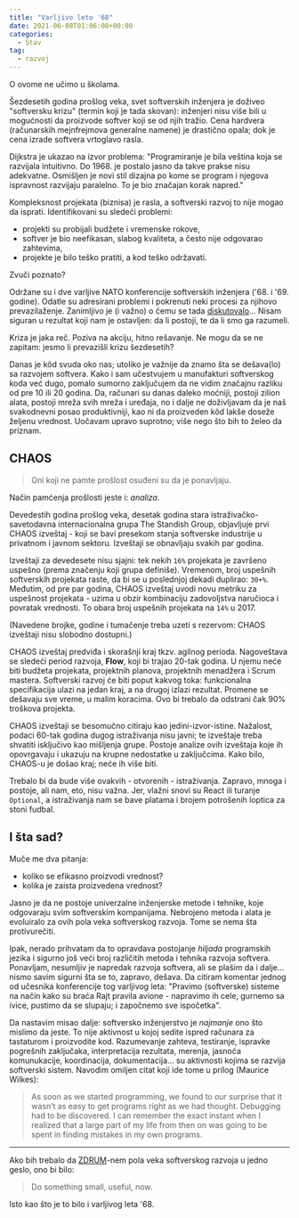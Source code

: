 ```yaml
---
title: "Varljivo leto '68"
date: 2021-06-08T01:06:08+00:00
categories:
  - Stav
tag:
  - razvoj
---
```


O ovome ne učimo u školama.

<!--more-->

Šezdesetih godina prošlog veka, svet softverskih inženjera je doživeo "softversku krizu" (termin koji je tada skovan): inženjeri nisu više bili u mogućnosti da proizvode softver koji se od njih tražio. Cena hardvera (računarskih mejnfrejmova generalne namene) je drastično opala; dok je cena izrade softvera vrtoglavo rasla.

Dijkstra je ukazao na izvor problema: "Programiranje je bila veština koja se razvijala intuitivno. Do 1968. je postalo jasno da takve prakse nisu adekvatne. Osmišljen je novi stil dizajna po kome se program i njegova ispravnost razvijaju paralelno. To je bio značajan korak napred."

Kompleksnost projekata (biznisa) je rasla, a softverski razvoj to nije mogao da isprati. Identifikovani su sledeći problemi:

+ projekti su probijali budžete i vremenske rokove,
+ softver je bio neefikasan, slabog kvaliteta, a često nije odgovarao zahtevima,
+ projekte je bilo teško pratiti, a kod teško održavati.

Zvuči poznato?

Održane su i dve varljive NATO konferencije softverskih inženjera ('68. i '69. godine). Odatle su adresirani problemi i pokrenuti neki procesi za njihovo prevazilaženje. Zanimljivo je (i važno) o čemu se tada [diskutovalo](https://oblac.rs/zasto-pristajemo-na-los-softver/)... Nisam siguran u rezultat koji nam je ostavljen: da li postoji, te da li smo ga razumeli.

Kriza je jaka reč. Poziva na akciju, hitno rešavanje. Ne mogu da se ne zapitam: jesmo li prevazišli krizu šezdesetih?

Danas je kôd svuda oko nas; utoliko je važnije da znamo šta se dešava(lo) sa razvojem softvera. Kako i sam učestvujem u manufakturi softverskog koda već dugo, pomalo sumorno zaključujem da ne vidim značajnu razliku od pre 10 ili 20 godina. Da, računari su danas daleko moćniji, postoji zilion alata, postoji mreža svih mreža i uređaja, no i dalje ne doživljavam da je naš svakodnevni posao produktivniji, kao ni da proizveden kôd lakše doseže željenu vrednost. Uočavam upravo suprotno; više nego što bih to želeo da priznam.

## CHAOS

> Oni koji ne pamte prošlost osuđeni su da je ponavljaju.

Način pamćenja prošlosti jeste i: _analiza_.

Devedestih godina prošlog veka, desetak godina stara istraživačko-savetodavna internacionalna grupa The Standish Group, objavljuje prvi CHAOS izveštaj - koji se bavi presekom stanja softverske industrije u privatnom i javnom sektoru. Izveštaji se obnavljaju svakih par godina.

Izveštaji za devedesete nisu sjajni: tek nekih `16%` projekata je završeno uspešno (prema značenju koji grupa definiše). Vremenom, broj uspešnih softverskih projekata raste, da bi se u poslednjoj dekadi duplirao: `30+%`. Međutim, od pre par godina, CHAOS izveštaj uvodi novu metriku za uspešnost projekata - uzima u obzir kombinaciju zadovoljstva naručioca i povratak vrednosti. To obara broj uspešnih projekata na `14%` u 2017.

(Navedene brojke, godine i tumačenje treba uzeti s rezervom: CHAOS izveštaji nisu slobodno dostupni.)

CHAOS izveštaj predviđa i skorašnji kraj tkzv. agilnog perioda. Nagoveštava se sledeći period razvoja, **Flow**, koji bi trajao 20-tak godina. U njemu neće biti budžeta projekata, projektnih planova, projektnih menadžera i Scrum mastera. Softverski razvoj će biti poput kakvog toka: funkcionalna specifikacija ulazi na jedan kraj, a na drugoj izlazi rezultat. Promene se dešavaju sve vreme, u malim koracima. Ovo bi trebalo da odstrani čak 90% troškova projekta.

CHAOS izveštaji se besomučno citiraju kao jedini-izvor-istine. Nažalost, podaci 60-tak godina dugog istraživanja nisu javni; te izveštaje treba shvatiti isključivo kao mišljenja grupe. Postoje analize ovih izveštaja koje ih opovrgavaju i ukazuju na krupne nedostatke u zaključcima. Kako bilo, CHAOS-u je došao kraj; neće ih više biti.

Trebalo bi da bude više ovakvih - otvorenih - istraživanja. Zapravo, mnoga i postoje, ali nam, eto, nisu važna. Jer, vlažni snovi su React ili turanje `Optional`, a istraživanja nam se bave platama i brojem potrošenih loptica za stoni fudbal.

## I šta sad?

Muče me dva pitanja:

+ koliko se efikasno proizvodi vrednost?
+ kolika je zaista proizvedena vrednost?

Jasno je da ne postoje univerzalne inženjerske metode i tehnike, koje odgovaraju svim softverskim kompanijama. Nebrojeno metoda i alata je evoluiralo za ovih pola veka softverskog razvoja. Tome se nema šta protivurečiti.

Ipak, nerado prihvatam da to opravdava postojanje _hiljada_ programskih jezika i sigurno još veći broj različitih metoda i tehnika razvoja softvera. Ponavljam, nesumljiv je napredak razvoja softvera, ali se plašim da i dalje... nismo savim sigurni šta se to, zapravo, dešava. Da citiram komentar jednog od učesnika konferencije tog varljivog leta: "Pravimo (softverske) sisteme na način kako su braća Rajt pravila avione - napravimo ih cele, gurnemo sa ivice, pustimo da se slupaju; i započnemo sve ispočetka".

Da nastavim misao dalje: softversko inženjerstvo je _najmanje_ ono što mislimo da jeste. To nije aktivnost u kojoj sedite ispred računara za tastaturom i proizvodite kod. Razumevanje zahteva, testiranje, ispravke pogrešnih zaključaka, interpretacija rezultata, merenja, jasnoća komunukacije, koordinacija, dokumentacija... su aktivnosti kojima se razvija softverski sistem. Navodim omiljen citat koji ide tome u prilog (Maurice Wilkes):

> As soon as we started programming, we found to our surprise that it wasn’t as easy to get programs right as we had thought. Debugging had to be discovered. I can remember the exact instant when I realized that a large part of my life from then on was going to be spent in finding mistakes in my own programs.

----

Ako bih trebalo da [ZDRUM](https://zdrum.work)-nem pola veka softverskog razvoja u jedno geslo, ono bi bilo:

> Do something small, useful, now.

Isto kao što je to bilo i varljivog leta '68.
